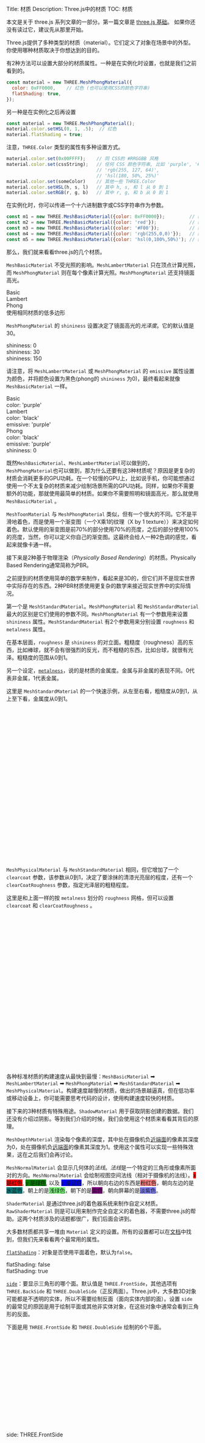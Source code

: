 Title: 材质
Description: Three.js中的材质
TOC: 材质

本文是关于 three.js 系列文章的一部分。第一篇文章是 [three.js 基础](fundamentals.html)。 如果你还没有读过它，建议先从那里开始。

Three.js提供了多种类型的材质（material）。它们定义了对象在场景中的外型。你使用哪种材质取决于你想达到的目的。

有2种方法可以设置大部分的材质属性。一种是在实例化时设置，也就是我们之前看到的。

```js
const material = new THREE.MeshPhongMaterial({
  color: 0xFF0000,    // 红色 (也可以使用CSS的颜色字符串)
  flatShading: true,
});
```

另一种是在实例化之后再设置

```js
const material = new THREE.MeshPhongMaterial();
material.color.setHSL(0, 1, .5);  // 红色
material.flatShading = true;
```

注意，`THREE.Color` 类型的属性有多种设置方式。

```js
material.color.set(0x00FFFF);    // 同 CSS的 #RRGGBB 风格
material.color.set(cssString);   // 任何 CSS 颜色字符串, 比如 'purple', '#F32',
                                 // 'rgb(255, 127, 64)',
                                 // 'hsl(180, 50%, 25%)'
material.color.set(someColor)    // 其他一些 THREE.Color
material.color.setHSL(h, s, l)   // 其中 h, s, 和 l 从 0 到 1
material.color.setRGB(r, g, b)   // 其中 r, g, 和 b 从 0 到 1
```

在实例化时，你可以传递一个十六进制数字或CSS字符串作为参数。

```js
const m1 = new THREE.MeshBasicMaterial({color: 0xFF0000});         // 红色
const m2 = new THREE.MeshBasicMaterial({color: 'red'});            // 红色
const m3 = new THREE.MeshBasicMaterial({color: '#F00'});           // 红色
const m4 = new THREE.MeshBasicMaterial({color: 'rgb(255,0,0)'});   // 红色
const m5 = new THREE.MeshBasicMaterial({color: 'hsl(0,100%,50%)'); // 红色
```

那么，我们就来看看three.js的几个材质。

`MeshBasicMaterial` 不受光照的影响。`MeshLambertMaterial` 只在顶点计算光照，而 `MeshPhongMaterial` 则在每个像素计算光照。`MeshPhongMaterial` 还支持镜面高光。

<div class="spread">
  <div>
    <div data-diagram="MeshBasicMaterial" ></div>
    <div class="code">Basic</div>
  </div>
  <div>
    <div data-diagram="MeshLambertMaterial" ></div>
    <div class="code">Lambert</div>
  </div>
  <div>
    <div data-diagram="MeshPhongMaterial" ></div>
    <div class="code">Phong</div>
  </div>
</div>
<div class="spread">
  <div>
    <div data-diagram="MeshBasicMaterialLowPoly" ></div>
  </div>
  <div>
    <div data-diagram="MeshLambertMaterialLowPoly" ></div>
  </div>
  <div>
    <div data-diagram="MeshPhongMaterialLowPoly" ></div>
  </div>
</div>
<div class="threejs_center code">使用相同材质的低多边形</div>

`MeshPhongMaterial` 的 `shininess` 设置决定了镜面高光的*光泽度*。它的默认值是30。

<div class="spread">
  <div>
    <div data-diagram="MeshPhongMaterialShininess0" ></div>
    <div class="code">shininess: 0</div>
  </div>
  <div>
    <div data-diagram="MeshPhongMaterialShininess30" ></div>
    <div class="code">shininess: 30</div>
  </div>
  <div>
    <div data-diagram="MeshPhongMaterialShininess150" ></div>
    <div class="code">shininess: 150</div>
  </div>
</div>

请注意，将 `MeshLambertMaterial` 或 `MeshPhongMaterial` 的 `emissive` 属性设置为颜色，并将颜色设置为黑色(phong的 `shininess` 为0)，最终看起来就像 `MeshBasicMaterial` 一样。

<div class="spread">
  <div>
    <div data-diagram="MeshBasicMaterialCompare" ></div>
    <div class="code">
      <div>Basic</div>
      <div>color: 'purple'</div>
    </div>
  </div>
  <div>
    <div data-diagram="MeshLambertMaterialCompare" ></div>
    <div class="code">
      <div>Lambert</div>
      <div>color: 'black'</div>
      <div>emissive: 'purple'</div>
    </div>
  </div>
  <div>
    <div data-diagram="MeshPhongMaterialCompare" ></div>
    <div class="code">
      <div>Phong</div>
      <div>color: 'black'</div>
      <div>emissive: 'purple'</div>
      <div>shininess: 0</div>
    </div>
  </div>
</div>

既然`MeshBasicMaterial`、`MeshLambertMaterial`可以做到的，`MeshPhongMaterial`也可以做到，那为什么还要有这3种材质呢？原因是更复杂的材质会消耗更多的GPU功耗。在一个较慢的GPU上，比如说手机，你可能想通过使用一个不太复杂的材质来减少绘制场景所需的GPU功耗。同样，如果你不需要额外的功能，那就使用最简单的材质。如果你不需要照明和镜面高光，那么就使用 `MeshBasicMaterial` 。

`MeshToonMaterial` 与 `MeshPhongMaterial` 类似，但有一个很大的不同。它不是平滑地着色，而是使用一个渐变图（一个X乘1的纹理（X by 1 texture））来决定如何着色。默认使用的渐变图是前70%的部分使用70%的亮度，之后的部分使用100%的亮度，当然，你可以定义你自己的渐变图。这最终会给人一种2色调的感觉，看起来就像卡通一样。

<div class="spread">
  <div data-diagram="MeshToonMaterial"></div>
</div>

接下来是2种基于物理渲染（*Physically Based Rendering*）的材质。Physically Based Rendering通常简称为PBR。

之前提到的材质使用简单的数学来制作，看起来是3D的，但它们并不是现实世界中实际存在的东西。2种PBR材质使用更复杂的数学来接近现实世界中的实际情况。

第一个是 `MeshStandardMaterial`。`MeshPhongMaterial` 和 `MeshStandardMaterial` 最大的区别是它们使用的参数不同。`MeshPhongMaterial` 有一个参数用来设置 `shininess` 属性。`MeshStandardMaterial` 有2个参数用来分别设置 `roughness` 和 `metalness` 属性。

在基本层面，`roughness` 是 `shininess` 的对立面。粗糙度（roughness）高的东西，比如棒球，就不会有很强烈的反光，而不粗糙的东西，比如台球，就很有光泽。粗糙度的范围从0到1。

另一个设定，[`metalness`](MeshStandardMaterial.metalness)，说的是材质的金属度。金属与非金属的表现不同。0代表非金属，1代表金属。

这里是 `MeshStandardMaterial` 的一个快速示例，从左至右看，粗糙度从0到1，从上至下看，金属度从0到1。

<div data-diagram="MeshStandardMaterial" style="min-height: 400px"></div>

`MeshPhysicalMaterial` 与 `MeshStandardMaterial` 相同，但它增加了一个`clearcoat` 参数，该参数从0到1，决定了要涂抹的清漆光亮层的程度，还有一个 `clearCoatRoughness` 参数，指定光泽层的粗糙程度。

这里是和上面一样的按 `metalness` 划分的 `roughness` 网格，但可以设置 `clearcoat` 和 `clearCoatRoughness` 。

<div data-diagram="MeshPhysicalMaterial" style="min-height: 400px"></div>

各种标准材质的构建速度从最快到最慢：`MeshBasicMaterial` ➡ `MeshLambertMaterial` ➡ `MeshPhongMaterial` ➡
`MeshStandardMaterial` ➡ `MeshPhysicalMaterial`。构建速度越慢的材质，做出的场景越逼真，但在低功率或移动设备上，你可能需要思考代码的设计，使用构建速度较快的材质。

接下来的3种材质有特殊用途。`ShadowMaterial` 用于获取阴影创建的数据。我们还没有介绍过阴影。等到我们介绍的时候，我们会使用这个材质来看看其背后的原理。

`MeshDepthMaterial` 渲染每个像素的深度，其中处在摄像机负[近端面](PerspectiveCamera.near)的像素其深度为0，处在摄像机负[远端面](PerspectiveCamera.far)的像素其深度为1。使用这个属性可以实现一些特殊效果，这在之后我们会再讨论。

<div class="spread">
  <div>
    <div data-diagram="MeshDepthMaterial"></div>
  </div>
</div>

`MeshNormalMaterial` 会显示几何体的*法线*。*法线*是一个特定的三角形或像素所面对的方向。`MeshNormalMaterial` 会绘制视图空间法线（相对于摄像机的法线）。<span style="background: red;" class="color">x 是红色</span>,
<span style="background: green;" class="dark-color">y 是绿色</span>, 以及
<span style="background: blue;" class="dark-color">z 是蓝色</span>，所以朝向右边的东西是<span style="background: #FF7F7F;" class="color">粉红色</span>，朝向左边的是<span style="background: #007F7F;" class="dark-color">水蓝色</span>，朝上的是<span style="background: #7FFF7F;" class="color">浅绿色</span>，朝下的是<span style="background: #7F007F;" class="dark-color">紫色</span>，朝向屏幕的是<span style="background: #7F7FFF;" class="color">淡紫色</span>。

<div class="spread">
  <div>
    <div data-diagram="MeshNormalMaterial"></div>
  </div>
</div>

`ShaderMaterial` 是通过three.js的着色器系统来制作自定义材质。`RawShaderMaterial` 则是可以用来制作完全自定义的着色器，不需要three.js的帮助。这两个材质涉及的话题都很广，我们后面会讲到。

大多数材质都共享一堆由 `Material` 定义的设置。所有的设置都可以在[文档](Material)中找到，但我们先来看看两个最常用的属性。

[`flatShading`](Material.flatShading)：对象是否使用平面着色，默认为`false`。

<div class="spread">
  <div>
    <div data-diagram="smoothShading"></div>
    <div class="code">flatShading: false</div>
  </div>
  <div>
    <div data-diagram="flatShading"></div>
    <div class="code">flatShading: true</div>
  </div>
</div>

[`side`](Material.side)：要显示三角形的哪个面。默认值是 `THREE.FrontSide`，其他选项有 `THREE.BackSide` 和 `THREE.DoubleSide`（正反两面）。Three.js中，大多数3D对象可能都是不透明的实体，所以不需要绘制反面（面向实体内部的面）。设置 `side` 的最常见的原因是用于绘制平面或其他非实体对象，在这些对象中通常会看到三角形的反面。

下面是用 `THREE.FrontSide` 和 `THREE.DoubleSide` 绘制的6个平面。

<div class="spread">
  <div>
    <div data-diagram="sideDefault" style="height: 250px;"></div>
    <div class="code">side: THREE.FrontSide</div>
  </div>
  <div>
    <div data-diagram="sideDouble" style="height: 250px;"></div>
    <div class="code">side: THREE.DoubleSide</div>
  </div>
</div>

关于材质，真的有很多需要考虑的地方，其实我们还有一堆东西要去做。特别是我们几乎忽略了纹理，它为我们提供了大量的选择。在我们介绍纹理之前，我们需要休息一下，介绍一下[如何设置你的开发环境](setup.html)。

<div class="threejs_bottombar">
<h3>material.needsUpdate</h3>
<p>
这个话题很少影响大多数three.js应用，但仅供参考......three.js会在使用材质时应用材质设置，其中 "使用 "意味着 "使用该材质的东西被渲染"。有些材质设置只应用一次，因为改变它们需要three.js做很多工作。在这种情况下，你需要设置 <code>material.needsUpdate = true</code> 来告诉 three.js 应用你的材质变化。当你在使用材质后再去更改设置，需要你去设置 <code>needsUpdate</code>的最常见的几种设置是：
</p>
<ul>
  <li><code>flatShading</code></li>
  <li>添加或删除纹理
    <p>
    改变纹理是可以的，但是如果想从使用无纹理切换到使用纹理，或者从使用纹理切换到无纹理，那么你需要设置 <code>needsUpdate = true</code>。
    </p>
    <p>在从有纹理到无纹理的情况下，往往是使用1x1像素的白色纹理更好。</p>
  </li>
</ul>
<p>如上所述，大多数应用程序从未遇到这些问题。大多数应用程序不会在平面阴影和非平面阴影之间切换。大多数应用程序也要么使用纹理，要么使用纯色给定的材料，他们很少从使用一个切换到使用另一个。
</p>
</div>

<canvas id="c"></canvas>
<script type="module" src="../resources/threejs-materials.js"></script>

